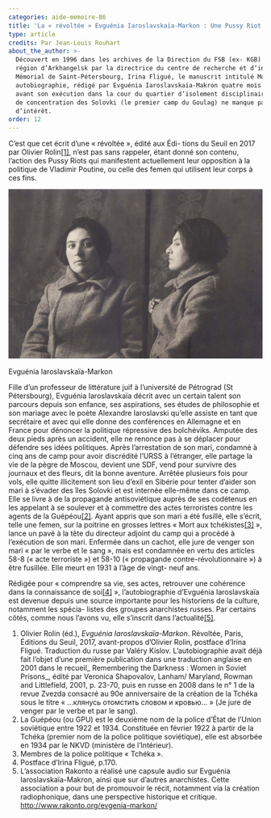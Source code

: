 ```yaml
---
categories: aide-memoire-86
title: 'La « révoltée » Evguénia Iaroslavskaïa-Markon : Une Pussy Riot des années 20 ?'
type: article
credits: Par Jean-Louis Rouhart
about_the_author: >-
  Découvert en 1996 dans les archives de la Direction du FSB (ex- KGB) de la
  région d’Arkhangelsk par la directrice du centre de recherche et d’information
  Mémorial de Saint-Pétersbourg, Irina Fligué, le manuscrit intitulé Mon
  autobiographie, rédigé par Evguénia Iaroslavskaïa-Makron quatre mois et demi
  avant son exécution dans la cour du quartier d’isolement disciplinaire du camp
  de concentration des Solovki (le premier camp du Goulag) ne manque pas
  d’intérêt.
order: 12
---
```

C’est que cet écrit d’une « révoltée », édité aux Édi- tions du Seuil en 2017 par Olivier Rolin[[1]](#footnote-1), n’est pas sans rappeler, étant donné son contenu, l’action des Pussy Riots qui manifestent actuellement leur opposition à la politique de Vladimir Poutine, ou celle des femen qui utilisent leur corps à ces fins.



![Evguénia Iaroslavskaïa-Makron](/assets/uploads/am-86-evguenia-iaroslavskaia-makron.jpg)

<span class="img-copyright"> Evguénia Iaroslavskaïa-Markon </span>



Fille d’un professeur de littérature juif à l’université de Pétrograd (St Pétersbourg), Evguénia Iaroslavskaïa décrit avec un certain talent son parcours depuis son enfance, ses aspirations, ses études de philosophie et son mariage avec le poète Alexandre Iaroslavski qu’elle assiste en tant que secrétaire et avec qui elle donne des conférences en Allemagne et en France pour dénoncer la politique répressive des bolchéviks. Amputée des deux pieds après un accident, elle ne renonce pas à se déplacer pour défendre ses idées politiques. Après l’arrestation de son mari, condamné à cinq ans de camp pour avoir discrédité l’URSS à l’étranger, elle partage la vie de la pègre de Moscou, devient une SDF, vend pour survivre des journaux et des fleurs, dit la bonne aventure. Arrêtée plusieurs fois pour vols, elle quitte illicitement son lieu d’exil en Sibérie pour tenter d’aider son mari à s’évader des îles Solovki et est internée elle-même dans ce camp. Elle se livre à de la propagande antisoviétique auprès de ses codétenus en les appelant à se soulever et à commettre des actes terroristes contre les agents de la Guépéou[[2]](#footnote-2). Ayant appris que son mari a été fusillé, elle s’écrit, telle une femen, sur la poitrine en grosses lettres « Mort aux tchékistes[[3]](#footnote-3) », lance un pavé à la tête du directeur adjoint du camp  qui a procédé à l’exécution de son mari. Enfermée dans un cachot, elle jure de venger son mari
 « par le verbe et le sang », mais est condamnée  en vertu des articles 58-8 (« acte terroriste ») et
 58-10	(« propagande contre-révolutionnaire ») à être fusillée. Elle meurt en 1931 à l’âge de vingt- neuf ans.


Rédigée pour « comprendre sa vie, ses actes, retrouver une cohérence dans la connaissance de soi[[4]](#footnote-4) », l’autobiographie d’Evguénia Iaroslavskaïa est devenue depuis une source importante pour les historiens de la culture, notamment les spécia- listes des groupes anarchistes russes. Par certains côtés, comme nous l’avons vu, elle s’inscrit dans l’actualité[[5]](#footnote-5).



1. Olivier Rolin (éd.), _Evguénia Iaroslavskaïa-Markon_. Révoltée, Paris, Éditions du Seuil, 2017, avant-propos d’Olivier Rolin, postface d’Irina Fligué. Traduction du russe par Valéry Kislov. L’autobiographie avait déjà fait l’objet d’une première publication dans  une traduction anglaise en 2001 dans le recueil_ Remembering the Darkness : Women in Soviet Prisons_, édité par Veronica Shapovalov, Lanham/ Maryland, Rowman and Littlefield, 2001, p. 23-70, puis en russe en 2008 dans le n° 1 de la revue Zvezda consacré au 90e anniversaire de la création de la Tchéka sous le titre  « …клянусь отомстить словом  и кровью… » (Je jure de venger par le verbe et par le sang).
2. La Guépéou (ou GPU) est le deuxième nom de la
 police d’État de l’Union soviétique entre 1922 et 1934. Constituée en février 1922 à partir de la Tchéka (premier nom de la police politique soviétique), elle est absorbée en 1934 par le NKVD (ministère de l’Intérieur).
3. Membres de la police politique « Tchéka ».  
4. Postface d’Irina Fligué, p.170.
5. L’association Rakonto a réalisé une capsule audio sur Evguénia Iaroslavskaïa-Makron, ainsi que sur d’autres anarchistes. Cette association a  pour  but de promouvoir le récit, notamment via la création radiophonique, dans une perspective historique et critique. [http://www.rakonto.org/evgenia-markon/
](http://www.rakonto.org/evgenia-markon/)
